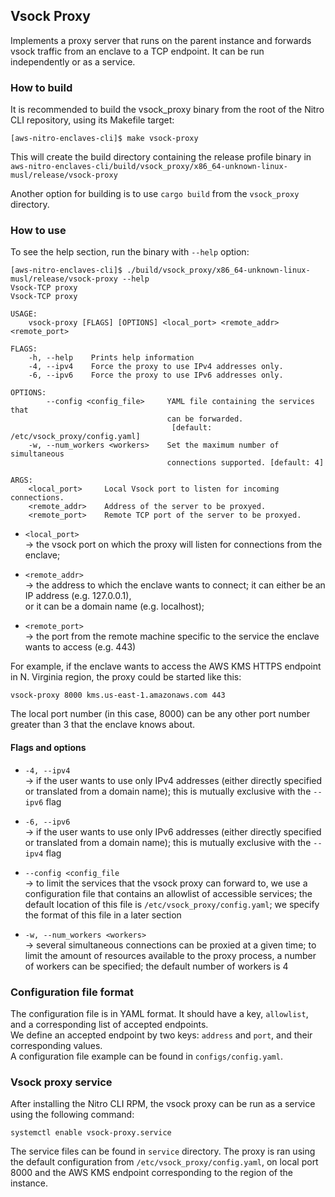 ## Vsock Proxy

Implements a proxy server that runs on the parent instance and forwards vsock traffic from an enclave
to a TCP endpoint. It can be run independently or as a service.

### How to build

It is recommended to build the vsock_proxy binary from the root of the Nitro CLI
repository, using its Makefile target:

```
[aws-nitro-enclaves-cli]$ make vsock-proxy
```
This will create the build directory containing the release profile binary in
`aws-nitro-enclaves-cli/build/vsock_proxy/x86_64-unknown-linux-musl/release/vsock-proxy`

Another option for building is to use `cargo build` from the `vsock_proxy` directory.

### How to use

To see the help section, run the binary with `--help` option:
```
[aws-nitro-enclaves-cli]$ ./build/vsock_proxy/x86_64-unknown-linux-musl/release/vsock-proxy --help
Vsock-TCP proxy 
Vsock-TCP proxy

USAGE:
    vsock-proxy [FLAGS] [OPTIONS] <local_port> <remote_addr> <remote_port>

FLAGS:
    -h, --help    Prints help information
    -4, --ipv4    Force the proxy to use IPv4 addresses only.
    -6, --ipv6    Force the proxy to use IPv6 addresses only.

OPTIONS:
        --config <config_file>     YAML file containing the services that
                                   can be forwarded.
                                    [default: /etc/vsock_proxy/config.yaml]
    -w, --num_workers <workers>    Set the maximum number of simultaneous
                                   connections supported. [default: 4]

ARGS:
    <local_port>     Local Vsock port to listen for incoming connections.
    <remote_addr>    Address of the server to be proxyed.
    <remote_port>    Remote TCP port of the server to be proxyed.

```

* `<local_port>`  
-> the vsock port on which the proxy will listen for connections from the enclave;

* `<remote_addr>`  
-> the address to which the enclave wants to connect; it can either be an IP address (e.g. 127.0.0.1),  
or it can be a domain name (e.g. localhost);

* `<remote_port>`  
-> the port from the remote machine specific to the service the enclave wants to access (e.g. 443)

For example, if the enclave wants to access the AWS KMS HTTPS endpoint in N. Virginia region, the proxy
could be started like this:

```
vsock-proxy 8000 kms.us-east-1.amazonaws.com 443
```
The local port number (in this case, 8000) can be any other port number greater than 3 that the enclave knows about.

#### Flags and options

* `-4, --ipv4`  
-> if the user wants to use only IPv4 addresses (either directly specified or translated
from a domain name); this is mutually exclusive with the `--ipv6` flag

* `-6, --ipv6`  
-> if the user wants to use only IPv6 addresses (either directly specified or translated
from a domain name); this is mutually exclusive with the `--ipv4` flag

* `--config <config_file`  
-> to limit the services that the vsock proxy can forward to, we use a configuration file that
contains an allowlist of accessible services; the default location of this file is `/etc/vsock_proxy/config.yaml`;
we specify the format of this file in a later section

* `-w, --num_workers <workers>`  
-> several simultaneous connections can be proxied at a given time; to limit the amount of resources
available to the proxy process, a number of workers can be specified; the default number of workers
is 4

### Configuration file format

The configuration file is in YAML format. It should have a key, `allowlist`, and a corresponding list
of accepted endpoints.  
We define an accepted endpoint by two keys: `address` and `port`, and their corresponding values.  
A configuration file example can be found in `configs/config.yaml`.

### Vsock proxy service

After installing the Nitro CLI RPM, the vsock proxy can be run as a service using the following command:  
```
systemctl enable vsock-proxy.service
```
The service files can be found in `service` directory. The proxy is ran using the default configuration
from `/etc/vsock_proxy/config.yaml`, on local port 8000 and the AWS KMS endpoint corresponding to
the region of the instance.